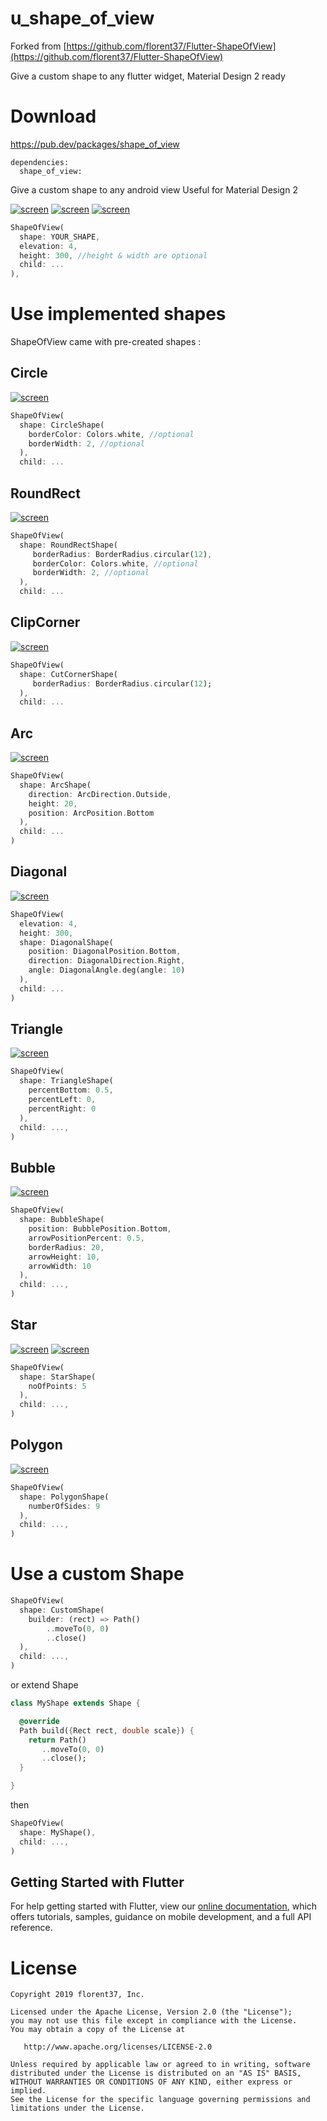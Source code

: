 # u_shape_of_view

Forked from [https://github.com/florent37/Flutter-ShapeOfView](https://github.com/florent37/Flutter-ShapeOfView)

Give a custom shape to any flutter widget, Material Design 2 ready

# Download

https://pub.dev/packages/shape_of_view

```
dependencies:
  shape_of_view: 
```

Give a custom shape to any android view
Useful for Material Design 2

[![screen](https://raw.githubusercontent.com/florent37/ShapeOfView/master/medias/shrine.gif)](https://www.github.com/florent37/ShapeOfView)
[![screen](https://raw.githubusercontent.com/florent37/ShapeOfView/master/medias/sample_diagonal.gif)](https://www.github.com/florent37/ShapeOfView)
[![screen](https://raw.githubusercontent.com/florent37/ShapeOfView/master/medias/sample_arc.gif)](https://www.github.com/florent37/ShapeOfView)

```dart
ShapeOfView(
  shape: YOUR_SHAPE,
  elevation: 4,
  height: 300, //height & width are optional
  child: ...
),
```

# Use implemented shapes

ShapeOfView came with pre-created shapes :

## Circle

[![screen](https://raw.githubusercontent.com/florent37/ShapeOfView/master/medias/circle.png)](https://www.github.com/florent37/ShapeOfView)

```dart
ShapeOfView(
  shape: CircleShape(
    borderColor: Colors.white, //optional
    borderWidth: 2, //optional
  ),
  child: ...
```

## RoundRect

[![screen](https://raw.githubusercontent.com/florent37/ShapeOfView/master/medias/roundrect.png)](https://www.github.com/florent37/ShapeOfView)

```dart
ShapeOfView(
  shape: RoundRectShape(
     borderRadius: BorderRadius.circular(12),
     borderColor: Colors.white, //optional
     borderWidth: 2, //optional
  ),
  child: ...
```

## ClipCorner

[![screen](https://raw.githubusercontent.com/florent37/ShapeOfView/master/medias/cut_corner.png)](https://www.github.com/florent37/ShapeOfView)

```dart
ShapeOfView(
  shape: CutCornerShape(
     borderRadius: BorderRadius.circular(12);
  ),
  child: ...
```

## Arc

[![screen](https://raw.githubusercontent.com/florent37/ShapeOfView/master/medias/arc.png)](https://www.github.com/florent37/ShapeOfView)

```dart
ShapeOfView(
  shape: ArcShape(
    direction: ArcDirection.Outside,
    height: 20,
    position: ArcPosition.Bottom
  ),
  child: ...
)
```

## Diagonal

[![screen](https://raw.githubusercontent.com/florent37/ShapeOfView/master/medias/diagonal.png)](https://www.github.com/florent37/ShapeOfView)


```dart
ShapeOfView(
  elevation: 4,
  height: 300,
  shape: DiagonalShape(
    position: DiagonalPosition.Bottom,
    direction: DiagonalDirection.Right,
    angle: DiagonalAngle.deg(angle: 10)
  ),
  child: ...
)
```

## Triangle

[![screen](https://raw.githubusercontent.com/florent37/ShapeOfView/master/medias/triangle.png)](https://www.github.com/florent37/ShapeOfView)

```dart
ShapeOfView(
  shape: TriangleShape(
    percentBottom: 0.5,
    percentLeft: 0,
    percentRight: 0
  ),
  child: ...,
)
```

## Bubble

[![screen](https://raw.githubusercontent.com/florent37/ShapeOfView/master/medias/bubble.png)](https://www.github.com/florent37/ShapeOfView)

```dart
ShapeOfView(
  shape: BubbleShape(
    position: BubblePosition.Bottom,
    arrowPositionPercent: 0.5,
    borderRadius: 20,
    arrowHeight: 10,
    arrowWidth: 10
  ),
  child: ...,
)
```

## Star

[![screen](https://raw.githubusercontent.com/florent37/ShapeOfView/master/medias/star_5_pointed.png)](https://www.github.com/florent37/ShapeOfView)
[![screen](https://raw.githubusercontent.com/florent37/ShapeOfView/master/medias/star_11_pointed.png)](https://www.github.com/florent37/ShapeOfView)

```dart
ShapeOfView(
  shape: StarShape(
    noOfPoints: 5
  ),
  child: ...,
)
```

## Polygon

[![screen](https://raw.githubusercontent.com/florent37/ShapeOfView/master/medias/polygon.png)](https://www.github.com/florent37/ShapeOfView)

```dart
ShapeOfView(
  shape: PolygonShape(
    numberOfSides: 9
  ),
  child: ...,
)
```

# Use a custom Shape

```dart
ShapeOfView(
  shape: CustomShape(
    builder: (rect) => Path()
        ..moveTo(0, 0)
        ..close()
  ),
  child: ...,
)
```

or extend Shape

```dart
class MyShape extends Shape {

  @override
  Path build({Rect rect, double scale}) {
    return Path()
       ..moveTo(0, 0)
       ..close();
  }

}
```

then 

```dart
ShapeOfView(
  shape: MyShape(),
  child: ...,
)
```

## Getting Started with Flutter

For help getting started with Flutter, view our 
[online documentation](https://flutter.dev/docs), which offers tutorials, 
samples, guidance on mobile development, and a full API reference.

# License

    Copyright 2019 florent37, Inc.

    Licensed under the Apache License, Version 2.0 (the "License");
    you may not use this file except in compliance with the License.
    You may obtain a copy of the License at

       http://www.apache.org/licenses/LICENSE-2.0

    Unless required by applicable law or agreed to in writing, software
    distributed under the License is distributed on an "AS IS" BASIS,
    WITHOUT WARRANTIES OR CONDITIONS OF ANY KIND, either express or implied.
    See the License for the specific language governing permissions and
    limitations under the License.